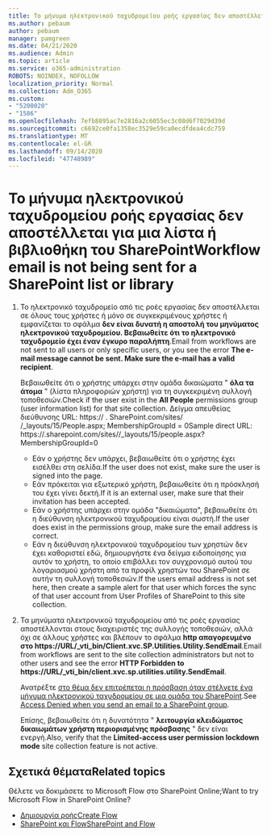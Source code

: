 ```yaml
---
title: Το μήνυμα ηλεκτρονικού ταχυδρομείου ροής εργασίας δεν αποστέλλεται
ms.author: pebaum
author: pebaum
manager: pamgreen
ms.date: 04/21/2020
ms.audience: Admin
ms.topic: article
ms.service: o365-administration
ROBOTS: NOINDEX, NOFOLLOW
localization_priority: Normal
ms.collection: Adm_O365
ms.custom:
- "5200020"
- "1586"
ms.openlocfilehash: 7efb8895ac7e2816a2c6055ec3c08d6f7029d39d
ms.sourcegitcommit: c6692ce0fa1358ec3529e59ca0ecdfdea4cdc759
ms.translationtype: MT
ms.contentlocale: el-GR
ms.lasthandoff: 09/14/2020
ms.locfileid: "47748989"
---
```

# <a name="workflow-email-is-not-being-sent-for-a-sharepoint-list-or-library"></a><span data-ttu-id="a41ff-102">Το μήνυμα ηλεκτρονικού ταχυδρομείου ροής εργασίας δεν αποστέλλεται για μια λίστα ή βιβλιοθήκη του SharePoint</span><span class="sxs-lookup"><span data-stu-id="a41ff-102">Workflow email is not being sent for a SharePoint list or library</span></span>

1. <span data-ttu-id="a41ff-103">Το ηλεκτρονικό ταχυδρομείο από τις ροές εργασίας δεν αποστέλλεται σε όλους τους χρήστες ή μόνο σε συγκεκριμένους χρήστες ή εμφανίζεται το σφάλμα **δεν είναι δυνατή η αποστολή του μηνύματος ηλεκτρονικού ταχυδρομείου. Βεβαιωθείτε ότι το ηλεκτρονικό ταχυδρομείο έχει έναν έγκυρο παραλήπτη**.</span><span class="sxs-lookup"><span data-stu-id="a41ff-103">Email from workflows are not sent to all users or only specific users, or you see the error **The e-mail message cannot be sent. Make sure the e-mail has a valid recipient**.</span></span>

    <span data-ttu-id="a41ff-104">Βεβαιωθείτε ότι ο χρήστης υπάρχει στην ομάδα δικαιώματα " **όλα τα άτομα** " (λίστα πληροφοριών χρήστη) για τη συγκεκριμένη συλλογή τοποθεσιών.</span><span class="sxs-lookup"><span data-stu-id="a41ff-104">Check if the user exist in the **All People** permissions group (user information list) for that site collection.</span></span>  <span data-ttu-id="a41ff-105">Δείγμα απευθείας διεύθυνσης URL: https:// <tenant> . SharePoint.com/sites/ <sitename> /_layouts/15/People.aspx; MembershipGroupId = 0</span><span class="sxs-lookup"><span data-stu-id="a41ff-105">Sample direct URL: https://<tenant>.sharepoint.com/sites/<sitename>/_layouts/15/people.aspx?MembershipGroupId=0</span></span>

    - <span data-ttu-id="a41ff-106">Εάν ο χρήστης δεν υπάρχει, βεβαιωθείτε ότι ο χρήστης έχει εισέλθει στη σελίδα.</span><span class="sxs-lookup"><span data-stu-id="a41ff-106">If the user does not exist, make sure the user is signed into the page.</span></span> 
    - <span data-ttu-id="a41ff-107">Εάν πρόκειται για εξωτερικό χρήστη, βεβαιωθείτε ότι η πρόσκλησή του έχει γίνει δεκτή.</span><span class="sxs-lookup"><span data-stu-id="a41ff-107">If it is an external user, make sure that their invitation has been accepted.</span></span>
    - <span data-ttu-id="a41ff-108">Εάν ο χρήστης υπάρχει στην ομάδα "δικαιώματα", βεβαιωθείτε ότι η διεύθυνση ηλεκτρονικού ταχυδρομείου είναι σωστή.</span><span class="sxs-lookup"><span data-stu-id="a41ff-108">If the user does exist in the permissions group, make sure the email address is correct.</span></span>
    - <span data-ttu-id="a41ff-109">Εάν η διεύθυνση ηλεκτρονικού ταχυδρομείου των χρηστών δεν έχει καθοριστεί εδώ, δημιουργήστε ένα δείγμα ειδοποίησης για αυτόν το χρήστη, το οποίο επιβάλλει τον συγχρονισμό αυτού του λογαριασμού χρήστη από τα προφίλ χρηστών του SharePoint σε αυτήν τη συλλογή τοποθεσιών.</span><span class="sxs-lookup"><span data-stu-id="a41ff-109">If the users email address is not set here, then create a sample alert for that user which forces the sync of that user account from User Profiles of SharePoint to this site collection.</span></span>
 
2. <span data-ttu-id="a41ff-110">Τα μηνύματα ηλεκτρονικού ταχυδρομείου από τις ροές εργασίας αποστέλλονται στους διαχειριστές της συλλογής τοποθεσιών, αλλά όχι σε άλλους χρήστες και βλέπουν το σφάλμα **http απαγορευμένο στο <span>https:</span>//URL/_vti_bin/Client.xvc.SP.Utilities.Utility.SendEmail**.</span><span class="sxs-lookup"><span data-stu-id="a41ff-110">Email from workflows are sent to the site collection administrators but not to other users and see the error **HTTP Forbidden to <span>https:</span>//URL/_vti_bin/client.xvc.sp.utilities.utility.SendEmail**.</span></span>
 

    <span data-ttu-id="a41ff-111">Ανατρέξτε [στο θέμα δεν επιτρέπεται η πρόσβαση όταν στέλνετε ένα μήνυμα ηλεκτρονικού ταχυδρομείου σε μια ομάδα του SharePoint](https://docs.microsoft.com/sharepoint/support/sharing-and-permissions/access-denied-when-send-an-email-to-groups).</span><span class="sxs-lookup"><span data-stu-id="a41ff-111">See [Access Denied when you send an email to a SharePoint group](https://docs.microsoft.com/sharepoint/support/sharing-and-permissions/access-denied-when-send-an-email-to-groups).</span></span>

    <span data-ttu-id="a41ff-112">Επίσης, βεβαιωθείτε ότι η δυνατότητα " **λειτουργία κλειδώματος δικαιωμάτων χρήστη περιορισμένης πρόσβασης** " δεν είναι ενεργή.</span><span class="sxs-lookup"><span data-stu-id="a41ff-112">Also, verify that the **Limited-access user permission lockdown mode** site collection feature is not active.</span></span>


## <a name="related-topics"></a><span data-ttu-id="a41ff-113">Σχετικά θέματα</span><span class="sxs-lookup"><span data-stu-id="a41ff-113">Related topics</span></span>
<span data-ttu-id="a41ff-114">Θέλετε να δοκιμάσετε το Microsoft Flow στο SharePoint Online;</span><span class="sxs-lookup"><span data-stu-id="a41ff-114">Want to try Microsoft Flow in SharePoint Online?</span></span>
- [<span data-ttu-id="a41ff-115">Δημιουργία ροής</span><span class="sxs-lookup"><span data-stu-id="a41ff-115">Create Flow</span></span>](https://support.office.com/article/Create-a-flow-for-a-list-or-library-in-SharePoint-Online-or-OneDrive-for-Business-a9c3e03b-0654-46af-a254-20252e580d01) 
- [<span data-ttu-id="a41ff-116">SharePoint και Flow</span><span class="sxs-lookup"><span data-stu-id="a41ff-116">SharePoint and Flow</span></span>](https://flow.microsoft.com/blog/sharepoint-and-flow/) 


